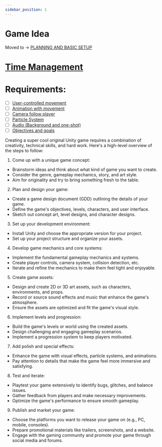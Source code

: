```yaml
---
sidebar_position: 1
---
```


# Game Idea

Moved to -> [PLANNING AND BASIC SETUP](PLANNING%20AND%20BASIC%20SETUP)

# [Time Management](Time%20Management)

# Requirements:

- [ ] [User-controlled movement](User-controlled%20movement)
- [ ] [Animation with movement](Animation%20with%20movement)
- [ ] [Camera follow player](Camera%20follow%20player)
- [ ] [Particle System](Particle%20System)
- [ ] [Audio (Background and one-shot)](Audio)
- [ ] [Objectives and goals](Objectives%20and%20goals)

Creating a super cool original Unity game requires a combination of creativity, technical skills, and hard work. Here's
a high-level overview of the steps to follow:

1. Come up with a unique game concept:

- Brainstorm ideas and think about what kind of game you want to create.
- Consider the genre, gameplay mechanics, story, and art style.
- Aim for originality and try to bring something fresh to the table.

2. Plan and design your game:

- Create a game design document (GDD) outlining the details of your game.
- Define the game's objectives, levels, characters, and user interface.
- Sketch out concept art, level designs, and character designs.

3. Set up your development environment:

- Install Unity and choose the appropriate version for your project.
- Set up your project structure and organize your assets.

4. Develop game mechanics and core systems:

- Implement the fundamental gameplay mechanics and systems.
- Create player controls, camera system, collision detection, etc.
- Iterate and refine the mechanics to make them feel tight and enjoyable.

5. Create game assets:

- Design and create 2D or 3D art assets, such as characters, environments, and props.
- Record or source sound effects and music that enhance the game's atmosphere.
- Ensure the assets are optimized and fit the game's visual style.

6. Implement levels and progression:

- Build the game's levels or world using the created assets.
- Design challenging and engaging gameplay scenarios.
- Implement a progression system to keep players motivated.

7. Add polish and special effects:

- Enhance the game with visual effects, particle systems, and animations.
- Pay attention to details that make the game feel more immersive and satisfying.

8. Test and iterate:

- Playtest your game extensively to identify bugs, glitches, and balance issues.
- Gather feedback from players and make necessary improvements.
- Optimize the game's performance to ensure smooth gameplay.

9. Publish and market your game:

- Choose the platforms you want to release your game on (e.g., PC, mobile, consoles).
- Prepare promotional materials like trailers, screenshots, and a website.
- Engage with the gaming community and promote your game through social media and forums.
